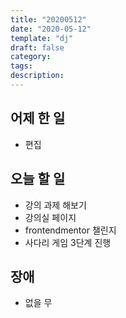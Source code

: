 ```yaml
---
title: "20200512"
date: "2020-05-12"
template: "dj"
draft: false
category:
tags:
description:
---
```


## 어제 한 일

* 편집

## 오늘 할 일

* 강의 과제 해보기
* 강의실 페이지
* frontendmentor 챌린지
* 사다리 게임 3단계 진행

## 장애

* 없을 무
